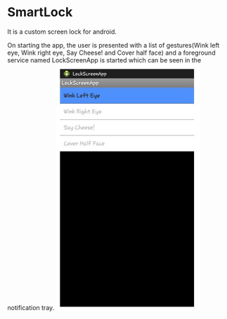 # SmartLock
It is a custom screen lock for android.

On starting the app, the user is presented with a list of gestures(Wink left eye, Wink right eye, Say Cheese! and Cover half face) and a foreground service named LockScreenApp is started which can be seen in the notification tray.
![alt text](https://github.com/shbhmsingh72/SmartLock/blob/master/image1.jpg)
